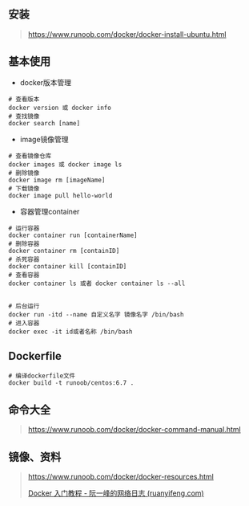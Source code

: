 ## 安装

>  https://www.runoob.com/docker/docker-install-ubuntu.html 

## 基本使用

+ docker版本管理

```shell
# 查看版本
docker version 或 docker info 
# 查找镜像
docker search [name]
```
+ image镜像管理
```shell
# 查看镜像仓库
docker images 或 docker image ls
# 删除镜像
docker image rm [imageName]
# 下载镜像
docker image pull hello-world
```
+ 容器管理container

```shell
# 运行容器
docker container run [containerName]
# 删除容器
docker container rm [containID]
# 杀死容器
docker container kill [containID]
# 查看容器
docker container ls 或者 docker container ls --all
```
```shell

# 后台运行
docker run -itd --name 自定义名字 镜像名字 /bin/bash
# 进入容器
docker exec -it id或者名称 /bin/bash
```

## Dockerfile

```shell
# 编译dockerfile文件
docker build -t runoob/centos:6.7 .
```

## 命令大全

>  https://www.runoob.com/docker/docker-command-manual.html 

## 镜像、资料

>  https://www.runoob.com/docker/docker-resources.html 
>
>   [Docker 入门教程 - 阮一峰的网络日志 (ruanyifeng.com)](http://www.ruanyifeng.com/blog/2018/02/docker-tutorial.html) 